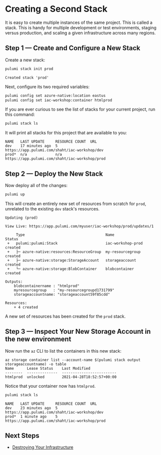 # Creating a Second Stack

It is easy to create multiple instances of the same project. This is called a stack. This is handy for multiple development or test environments, staging versus production, and scaling a given infrastructure across many regions.

## Step 1 &mdash; Create and Configure a New Stack

Create a new stack:

```bash
pulumi stack init prod
```

`Created stack 'prod'`

Next, configure its two required variables:

```bash
pulumi config set azure-native:location eastus
pulumi config set iac-workshop:container htmlprod
```

If you are ever curious to see the list of stacks for your current project, run this command:

```bash
pulumi stack ls
```

It will print all stacks for this project that are available to you:

```
NAME   LAST UPDATE     RESOURCE COUNT  URL
dev    17 minutes ago  5               https://app.pulumi.com/shaht/iac-workshop/dev
prod*  n/a             n/a             https://app.pulumi.com/shaht/iac-workshop/prod
```

## Step 2 &mdash; Deploy the New Stack

Now deploy all of the changes:

```bash
pulumi up
```

This will create an entirely new set of resources from scratch for `prod`, unrelated to the existing `dev` stack's resources.

```
Updating (prod)

View Live: https://app.pulumi.com/myuser/iac-workshop/prod/updates/1

     Type                                     Name               Status      
 +   pulumi:pulumi:Stack                      iac-workshop-prod  created     
 +   ├─ azure-native:resources:ResourceGroup  my-resourcegroup   created     
 +   ├─ azure-native:storage:StorageAccount   storageaccount     created     
 +   └─ azure-native:storage:BlobContainer    blobcontainer      created     
 
Outputs:
    blobcontainername : "htmlprod"
    myresourcegroup   : "my-resourcegroupd1731799"
    storageaccountname: "storageaccount59f85cdd"

Resources:
    + 4 created
```

A new set of resources has been created for the `prod` stack.

## Step 3 &mdash; Inspect Your New Storage Account in the new environment

Now run the `az` CLI to list the containers in this new stack:

```
az storage container list --account-name $(pulumi stack output storageaccountname) -o table
Name      Lease Status    Last Modified
--------  --------------  -------------------------
htmlprod  unlocked        2021-04-28T18:52:57+00:00
```

Notice that your container now has `htmlprod`.

```bash
pulumi stack ls
```

```
NAME   LAST UPDATE     RESOURCE COUNT  URL
dev    23 minutes ago  5               https://app.pulumi.com/shaht/iac-workshop/dev
prod*  1 minute ago    5               https://app.pulumi.com/shaht/iac-workshop/prod
```

## Next Steps

* [Destroying Your Infrastructure](./07-destroying-your-infrastructure.md)
